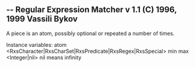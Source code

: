 -- Regular Expression Matcher v 1.1 (C) 1996, 1999 Vassili Bykov
--
A piece is an atom, possibly optional or repeated a number of times.

Instance variables:
	atom	<RxsCharacter|RxsCharSet|RxsPredicate|RxsRegex|RxsSpecial>
	min		<Integer>
	max	<Integer|nil> nil means infinity